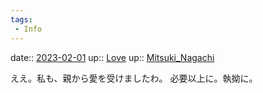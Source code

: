 ```yaml
---
tags:
 - Info
---
```


date:: [2023-02-01](/Daily_Note/2023-02-01.md)
up:: [Love](Bar/Novel/Topics/Love.md)
up:: [Mitsuki_Nagachi](../Bar/Novel/Nacaria/Mitsuki_Nagachi.md)

ええ。私も、親から愛を受けましたわ。
必要以上に。執拗に。